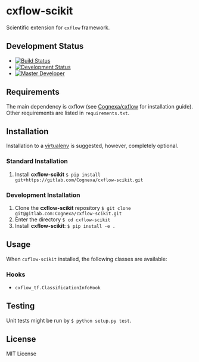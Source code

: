 # cxflow-scikit

Scientific extension for `cxflow` framework.

## Development Status

- [![Build Status](https://gitlab.com/Cognexa/cxflow-scikit/badges/master/build.svg)](https://gitlab.com/Cognexa/cxflow-scikit/builds/)
- [![Development Status](https://img.shields.io/badge/status-CX%20PoC-yellow.svg?style=flat)]()
- [![Master Developer](https://img.shields.io/badge/master-Petr%20Bělohlávek-lightgrey.svg?style=flat)]()

## Requirements
The main dependency is cxflow (see [Cognexa/cxflow](https://gitlab.com/Cognexa/cxflow)
for installation guide).
Other requirements are listed in `requirements.txt`.

## Installation
Installation to a [virtualenv](https://docs.python.org/3/library/venv.html) is suggested, however, completely optional. 

### Standard Installation
1. Install **cxflow-scikit** `$ pip install git+https://gitlab.com/Cognexa/cxflow-scikit.git`

### Development Installation
1. Clone the **cxflow-scikit** repository `$ git clone git@gitlab.com:Cognexa/cxflow-scikit.git`
2. Enter the directory `$ cd cxflow-scikit`
3. Install **cxflow-scikit**: `$ pip install -e .`

## Usage
When `cxflow-scikit` installed, the following classes are available:

### Hooks

- `cxflow_tf.ClassificationInfoHook`

## Testing
Unit tests might be run by `$ python setup.py test`.

## License
MIT License
